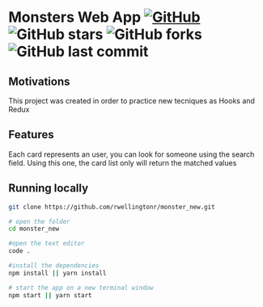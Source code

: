 # Monsters Web App [![GitHub](https://img.shields.io/github/license/rwellingtonr/monster_new?color=blue)](https://github.com/rwellingtonr/monster_new/blob/main/LICENSE.md) ![GitHub stars](https://img.shields.io/github/stars/rwellingtonr/monster_new) ![GitHub forks](https://img.shields.io/github/forks/rwellingtonr/monster_new) ![GitHub last commit](https://github.com/rwellingtonr/monster_new/commits/main)

## Motivations

This project was created in order to practice new tecniques as Hooks and Redux

## Features

Each card represents an user, you can look for someone using the search field. Using this one, the card list only will return the matched values

## Running locally

```bash
git clone https://github.com/rwellingtonr/monster_new.git

# open the folder
cd monster_new

#open the text editor
code .

#install the dependencies
npm install || yarn install

# start the app on a new terminal window
npm start || yarn start
```
